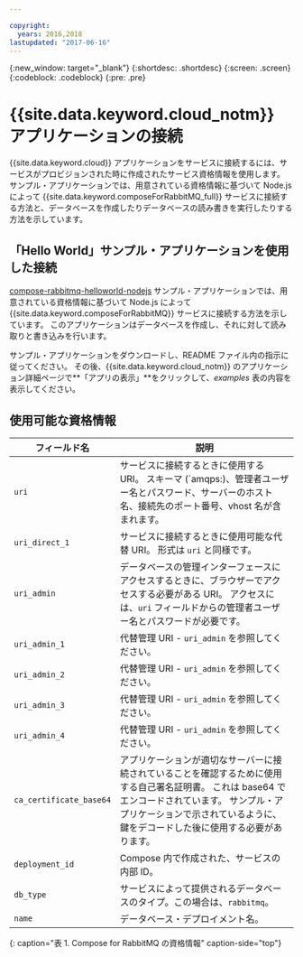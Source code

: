```yaml
---

copyright:
  years: 2016,2018
lastupdated: "2017-06-16"
---
```


{:new_window: target="_blank"}
{:shortdesc: .shortdesc}
{:screen: .screen}
{:codeblock: .codeblock}
{:pre: .pre}

# {{site.data.keyword.cloud_notm}} アプリケーションの接続

{{site.data.keyword.cloud}} アプリケーションをサービスに接続するには、サービスがプロビジョンされた時に作成されたサービス資格情報を使用します。 サンプル・アプリケーションでは、用意されている資格情報に基づいて Node.js によって {{site.data.keyword.composeForRabbitMQ_full}} サービスに接続する方法と、データベースを作成したりデータベースの読み書きを実行したりする方法を示しています。

## 「Hello World」サンプル・アプリケーションを使用した接続

[compose-rabbitmq-helloworld-nodejs](https://github.com/IBM-Bluemix/compose-rabbitmq-helloworld-nodejs) サンプル・アプリケーションでは、用意されている資格情報に基づいて Node.js によって {{site.data.keyword.composeForRabbitMQ}} サービスに接続する方法を示しています。 このアプリケーションはデータベースを作成し、それに対して読み取りと書き込みを行います。

サンプル・アプリケーションをダウンロードし、README ファイル内の指示に従ってください。 その後、{{site.data.keyword.cloud_notm}} のアプリケーション詳細ページで**「アプリの表示」**をクリックして、*examples* 表の内容を表示してください。

## 使用可能な資格情報

フィールド名|説明
----------|-----------
`uri`|サービスに接続するときに使用する URI。 スキーマ (`amqps:)、管理者ユーザー名とパスワード、サーバーのホスト名、接続先のポート番号、vhost 名が含まれます。
`uri_direct_1`|サービスに接続するときに使用可能な代替 URI。 形式は `uri` と同様です。
`uri_admin`|データベースの管理インターフェースにアクセスするときに、ブラウザーでアクセスする必要がある URI。 アクセスには、`uri` フィールドからの管理者ユーザー名とパスワードが必要です。
`uri_admin_1`|代替管理 URI - `uri_admin` を参照してください。
`uri_admin_2`|代替管理 URI - `uri_admin` を参照してください。
`uri_admin_3`|代替管理 URI - `uri_admin` を参照してください。
`uri_admin_4`|代替管理 URI - `uri_admin` を参照してください。
`ca_certificate_base64`|アプリケーションが適切なサーバーに接続されていることを確認するために使用する自己署名証明書。 これは base64 でエンコードされています。 サンプル・アプリケーションで示されているように、鍵をデコードした後に使用する必要があります。
`deployment_id`|Compose 内で作成された、サービスの内部 ID。
`db_type`|サービスによって提供されるデータベースのタイプ。この場合は、`rabbitmq`。
`name`|データベース・デプロイメント名。
{: caption="表 1. Compose for RabbitMQ の資格情報" caption-side="top"}
